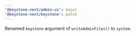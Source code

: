 ```yaml
---
'@keystone-next/admin-ui': major
'@keystone-next/keystone': patch
---
```


Renamed `keystone` argument of `writeAdminFiles()` to `system`.
